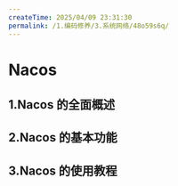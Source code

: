 ```yaml
---
createTime: 2025/04/09 23:31:30
permalink: /1.编码修养/3.系统网络/48o59s6q/
---
```


# Nacos

## 1.Nacos 的全面概述

## 2.Nacos 的基本功能

## 3.Nacos 的使用教程
